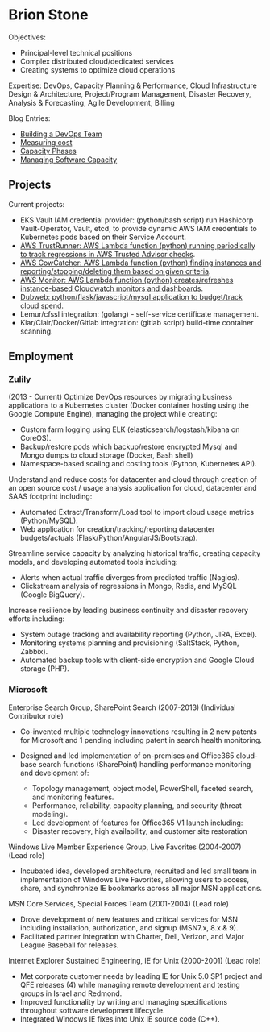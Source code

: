 # Brion Stone

Objectives:
- Principal-level technical positions
- Complex distributed cloud/dedicated services
- Creating systems to optimize cloud operations

Expertise:
DevOps, Capacity Planning & Performance, Cloud Infrastructure Design & Architecture, Project/Program Management, Disaster Recovery, Analysis & Forecasting, Agile Development, Billing
 
Blog Entries:

- [Building a DevOps Team](./blog/building_devops.md)
- [Measuring cost](./blog/dubweb.md)
- [Capacity Phases](./blog/cap_phases.md) 
- [Managing Software Capacity](./blog/capacity.md) 

## Projects
Current projects:

- EKS Vault IAM credential provider: (python/bash script) run Hashicorp Vault-Operator, Vault, etcd, to provide dynamic AWS IAM credentials to Kubernetes pods based on their Service Account.
- [AWS TrustRunner:  AWS Lambda function (python) running periodically to track regressions in AWS Trusted Advisor checks](https://github.com/zulily/aws_trustrunner).
- [AWS CowCatcher: AWS Lambda function (python) finding instances and reporting/stopping/deleting them based on given criteria](https://github.com/zulily/cow_catcher).
- [AWS Monitor: AWS Lambda function (python)  creates/refreshes instance-based Cloudwatch monitors and dashboards](https://github.com/zulily/aws_monitor).
- [Dubweb: python/flask/javascript/mysql application to budget/track cloud spend](https://github.com/zulily/dubweb).
- Lemur/cfssl integration: (golang) - self-service certificate management.
- Klar/Clair/Docker/Gitlab integration: (gitlab script) build-time container scanning. 

## Employment

### Zulily
(2013 - Current)
Optimize DevOps resources by migrating business applications to a Kubernetes cluster (Docker container hosting using the Google Compute Engine), managing the project while creating:

-  Custom farm logging using ELK (elasticsearch/logstash/kibana on CoreOS).
-	Backup/restore pods which backup/restore encrypted Mysql and Mongo dumps to cloud storage (Docker, Bash shell)
-	Namespace-based scaling and costing tools (Python, Kubernetes API).

Understand and reduce costs for datacenter and cloud through creation of an open source cost / usage analysis application for cloud, datacenter and SAAS footprint including:

- 	Automated Extract/Transform/Load tool to import cloud usage metrics (Python/MySQL).
-  Web application for creation/tracking/reporting datacenter budgets/actuals (Flask/Python/AngularJS/Bootstrap).

Streamline service capacity by analyzing historical traffic, creating capacity models, and developing automated tools including:

-  Alerts when actual traffic diverges from predicted traffic (Nagios).
-  Clickstream analysis of regressions in Mongo, Redis, and MySQL (Google BigQuery).

Increase resilience by leading business continuity and disaster recovery efforts including:

- 	System outage tracking and availability reporting (Python, JIRA, Excel).
-	Monitoring systems planning and provisioning (SaltStack, Python, Zabbix).
- 	Automated backup tools with client-side encryption and Google Cloud storage (PHP).

### Microsoft
Enterprise Search Group, SharePoint Search (2007-2013)
(Individual Contributor role)

- Co-invented multiple technology innovations resulting in 2 new patents for Microsoft and 1 pending including patent in search health monitoring.
- Designed and led implementation of on-premises and Office365 cloud-base search functions (SharePoint) handling performance monitoring and development of:

	- Topology management, object model, PowerShell, faceted search, and monitoring features.
	- Performance, reliability, capacity planning, and security (threat modeling).
	- Led development of features for Office365 V1 launch including: 
	- Disaster recovery, high availability, and customer site restoration

Windows Live Member Experience Group, Live Favorites (2004-2007) (Lead role)

- Incubated idea, developed architecture, recruited and led small team in implementation of Windows Live Favorites, allowing users to access, share, and synchronize IE bookmarks across all major MSN applications.

MSN Core Services, Special Forces Team (2001-2004)
(Lead role)

- Drove development of new features and critical services for MSN including installation, authorization, and signup (MSN7.x, 8.x & 9).
- Facilitated partner integration with Charter, Dell, Verizon, and Major League Baseball for releases.

Internet Explorer Sustained Engineering, IE for Unix (2000-2001) (Lead role)

- Met corporate customer needs by leading IE for Unix 5.0 SP1 project and QFE releases (4) while managing remote development and testing groups in Israel and Redmond.
- Improved functionality by writing and managing specifications throughout software development lifecycle. 
- Integrated Windows IE fixes into Unix IE source code (C++).
